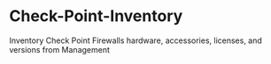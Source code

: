 # Check-Point-Inventory
Inventory Check Point Firewalls hardware, accessories, licenses, and versions from Management
